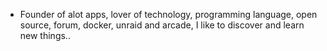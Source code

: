 - Founder of alot apps, lover of technology, programming language, open source, forum, docker, unraid and arcade, I like to discover and learn new things..
  <br>




































































































































































































































































































































































































































































































































































































































































































































































































































































































































































































































































































































































































































































































































































































































































































































































































































































































































































































































































































































































































































































































































































































































































































































































































































































































































































































































































































































































































































































































































































































































































































































































































































































































































































































































































































































































































































































































































































































































































































































































































































































































































































































































































































































































































































































